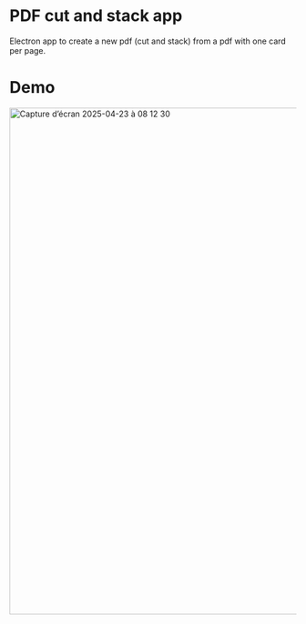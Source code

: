 # PDF cut and stack app

Electron app to create a new pdf (cut and stack) from a pdf with one card per page.


# Demo

<img width="891" alt="Capture d’écran 2025-04-23 à 08 12 30" src="https://github.com/user-attachments/assets/fc0d0268-7b5a-44ac-9add-f68e475658be" />


